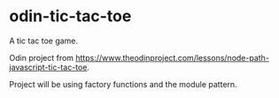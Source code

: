 # odin-tic-tac-toe
A tic tac toe game.

Odin project from https://www.theodinproject.com/lessons/node-path-javascript-tic-tac-toe.

Project will be using factory functions and the module pattern.